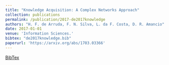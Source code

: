 ```yaml
---
title: "Knowledge Acquisition: A Complex Networks Approach"
collection: publications
permalink: /publication/2017-de2017knowledge
authors: "H. F. de Arruda, F. N. Silva, L. da F. Costa, D. R. Amancio"
date: 2017-01-01
venue: 'Information Sciences.'
bibtex: "de2017knowledge.bib"
paperurl: 'https://arxiv.org/abs/1703.03366'
---
```

[BibTex](http://filipinascimento.github.io/files/bibtex/de2017knowledge.bib)

